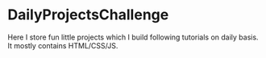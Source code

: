 # DailyProjectsChallenge

Here I store fun little projects which I build following tutorials on daily basis.
It mostly contains HTML/CSS/JS.
